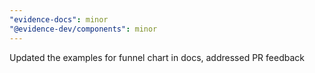 ```yaml
---
"evidence-docs": minor
"@evidence-dev/components": minor
---
```


Updated the examples for funnel chart in docs, addressed PR feedback
